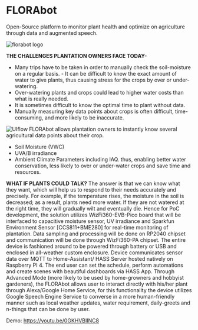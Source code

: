 # FLORAbot
Open-Source platform to monitor plant health and optimize on agriculture through data and augmented speech.

![florabot logo](https://user-images.githubusercontent.com/58347016/190914597-c5c6265c-ab0e-44f4-a64f-7828ac7b5182.png)

**THE CHALLENGES PLANTATION OWNERS FACE TODAY-**
- Many trips have to be taken in order to manually check the soil-moisture on a regular basis. - It can be difficult to know the exact amount of water to give plants, thus causing stress for the crops by over or under-watering.
- Over-watering plants and crops could lead to higher water costs than what is really needed.
- It is sometimes difficult to know the optimal time to plant without data.
- Manually measuring key data points about crops is often difficult, time-consuming, and more likely to be inaccurate.

![UIflow](https://user-images.githubusercontent.com/58347016/198899923-8cd2c9a6-37b9-408d-8123-a1026fe6f3a6.jpg)
FLORAbot allows plantation owners to instantly know several agricultural data points about their crop.
-	Soil Moisture (VWC)
-	UVA/B irradiance
-	Ambient Climate Parameters including IAQ.
thus, enabling better water conservation, less likely to over or under-water crops and save time and resources.

**WHAT IF PLANTS COULD TALK?**
The answer is that we can know what they want, which will help us to respond to their needs accurately and precisely. For example, if the temperature rises, the moisture in the soil is decreased; as a result, plants need more water. If they are not watered at the right time, they will gradually wilt and eventually die.
Hence for PoC development, the solution utilizes WizFi360-EVB-Pico board that will be interfaced to capacitive moisture sensor, UV irradiance and Sparkfun Environment Sensor [CCS811+BME280] for real-time monitoring of plantation. Data sampling and processing will be done on RP2040 chipset and communication will be done through WizFi360-PA chipset. The entire device is fashioned around to be powered through battery or USB and enclosed in all-weather custom enclosure. Device communicates sensor data over MQTT to Home-Assistant/ HASS Server hosted natively on Raspberry PI 4.
The end user can set the schedule, perform automations and create scenes with beautiful dashboards via HASS App.
Through Advanced Mode (more likely to be used by home-growners and hobbyist gardeners), the FLORAbot allows user to interact directly with his/her plant through Alexa/Google Home Service, for this functionality the device utilizes Google Speech Engine Service to converse in a more human-friendly manner such as local weather updates, water requirement, daily-greets and n-things that can be done by user.

Demo: https://youtu.be/0GKHVBIlNC8
